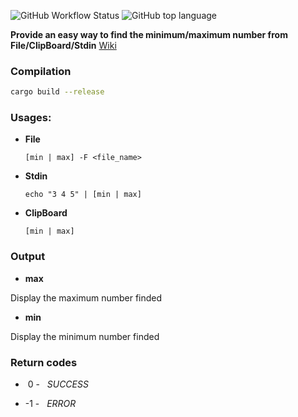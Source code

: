 
![GitHub Workflow Status](https://img.shields.io/github/workflow/status/ilgeco/MaxMinFinder/Rust?style=plastic)
![GitHub top language](https://img.shields.io/github/languages/top/ilgeco/MaxMinFinder?style=plastic)

**Provide an easy way to find the minimum/maximum number from File/ClipBoard/Stdin**
[Wiki](https://ilgeco.github.io/MaxMinFinder/max/)

### Compilation

  

```bash
cargo build --release
```

  
  

### Usages:

  

*  **File**

	``` [min | max] -F <file_name> ```

  

*  **Stdin**

	``` echo "3 4 5" | [min | max] ```

  

*  **ClipBoard**

	``` [min | max] ```

  

### Output

  

*  **max**

  

Display the maximum number finded

  

*  **min**

  

Display the minimum number finded

  

### **Return codes**

  

*  &nbsp;0 -&nbsp;&nbsp;  *SUCCESS*

  

* -1 -&nbsp;&nbsp;  *ERROR*
